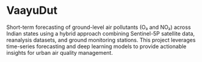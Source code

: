 # VaayuDut
Short-term forecasting of ground-level air pollutants (O₃ and NO₂) across Indian states using a hybrid approach combining Sentinel-5P satellite data, reanalysis datasets, and ground monitoring stations. This project leverages time-series forecasting and deep learning models to provide actionable insights for urban air quality management.
